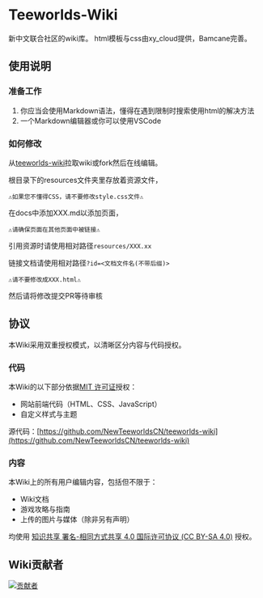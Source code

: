 Teeworlds-Wiki
===
新中文联合社区的wiki库。
html模板与css由xy_cloud提供，Bamcane完善。
## 使用说明
### 准备工作
1. 你应当会使用Markdown语法，懂得在遇到限制时搜索使用html的解决方法
2. 一个Markdown编辑器或你可以使用VSCode
### 如何修改
从[teeworlds-wiki](https://github.com/NewTeeworldsCN/teeworlds-wiki)拉取wiki或fork然后在线编辑。

根目录下的resources文件夹里存放着资源文件，

```⚠️如果您不懂得CSS，请不要修改style.css文件⚠️```

在docs中添加XXX.md以添加页面，

```⚠️请确保页面在其他页面中被链接⚠️```

引用资源时请使用相对路径```resources/XXX.xx```

链接文档请使用相对路径```?id=<文档文件名(不带后缀)>```

```⚠️请不要修改成XXX.html⚠️```

然后请将修改提交PR等待审核

## 协议
本Wiki采用双重授权模式，以清晰区分内容与代码授权。

### 代码
本Wiki的以下部分依据[MIT 许可证](https://raw.githubusercontent.com/NewTeeworldsCN/teeworlds-wiki/refs/heads/main/LICENSE)授权：

*   网站前端代码（HTML、CSS、JavaScript）
*   自定义样式与主题

源代码：[https://github.com/NewTeeworldsCN/teeworlds-wiki](https://github.com/NewTeeworldsCN/teeworlds-wiki)

### 内容

本Wiki上的所有用户编辑内容，包括但不限于：
*   Wiki文档
*   游戏攻略与指南
*   上传的图片与媒体（除非另有声明）

均使用 [知识共享 署名-相同方式共享 4.0 国际许可协议 (CC BY-SA 4.0)](https://raw.githubusercontent.com/NewTeeworldsCN/teeworlds-wiki/refs/heads/main/LICENSE_CONTENT) 授权。

## Wiki贡献者
[![贡献者](https://contrib.rocks/image?repo=NewTeeworldsCN/teeworlds-wiki&max=999&column=20)](https://github.com/NewTeeworldsCN/teeworlds-wiki/graphs/contributors)
